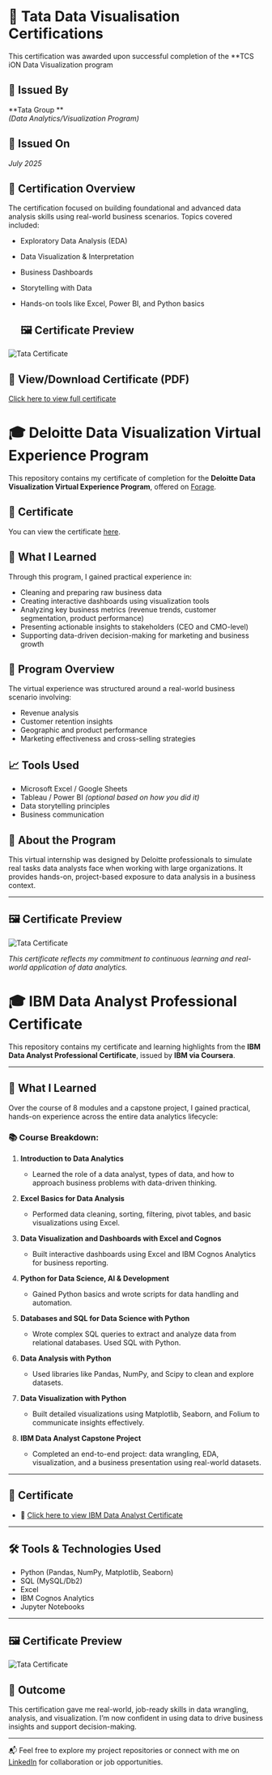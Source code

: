 # 📜 Tata Data Visualisation Certifications
This certification was awarded upon successful completion of the **TCS iON Data Visualization program
## 🏢 Issued By
**Tata Group **  
*(Data Analytics/Visualization Program)*

## 📅 Issued On
*July 2025*  

## 🧠 Certification Overview
The certification focused on building foundational and advanced data analysis skills using real-world business scenarios. Topics covered included:

- Exploratory Data Analysis (EDA)
- Data Visualization & Interpretation
- Business Dashboards
- Storytelling with Data
- Hands-on tools like Excel, Power BI, and Python basics

  ## 🖼️ Certificate Preview

![Tata Certificate](https://github.com/SREEJITA1904/Certifications/raw/main/Screenshot%20(102).png)


## 📎 View/Download Certificate (PDF)

[Click here to view full certificate](https://github.com/SREEJITA1904/Certifications/raw/main/TATA%20DATA%20VISUALIZATION%20certificate)



# 🎓 Deloitte Data Visualization Virtual Experience Program

This repository contains my certificate of completion for the **Deloitte Data Visualization Virtual Experience Program**, offered on [Forage](https://www.theforage.com/).

## 📜 Certificate

You can view the certificate [here](https://github.com/SREEJITA1904/Certifications/raw/main/DELLOITE%20certificate.docx).  


## 🧠 What I Learned

Through this program, I gained practical experience in:
- Cleaning and preparing raw business data
- Creating interactive dashboards using visualization tools
- Analyzing key business metrics (revenue trends, customer segmentation, product performance)
- Presenting actionable insights to stakeholders (CEO and CMO-level)
- Supporting data-driven decision-making for marketing and business growth

## 💼 Program Overview

The virtual experience was structured around a real-world business scenario involving:
- Revenue analysis
- Customer retention insights
- Geographic and product performance
- Marketing effectiveness and cross-selling strategies

## 📈 Tools Used
- Microsoft Excel / Google Sheets  
- Tableau / Power BI *(optional based on how you did it)*  
- Data storytelling principles  
- Business communication

## 🔗 About the Program

This virtual internship was designed by Deloitte professionals to simulate real tasks data analysts face when working with large organizations. It provides hands-on, project-based exposure to data analysis in a business context.

---

 ## 🖼️ Certificate Preview

![Tata Certificate](https://github.com/SREEJITA1904/Certifications/raw/main/Screenshot%20(102).png)

*This certificate reflects my commitment to continuous learning and real-world application of data analytics.*




# 🎓 IBM Data Analyst Professional Certificate

This repository contains my certificate and learning highlights from the **IBM Data Analyst Professional Certificate**, issued by **IBM via Coursera**.

---

## 🧠 What I Learned

Over the course of 8 modules and a capstone project, I gained practical, hands-on experience across the entire data analytics lifecycle:

### 📚 Course Breakdown:

1. **Introduction to Data Analytics**  
   - Learned the role of a data analyst, types of data, and how to approach business problems with data-driven thinking.

2. **Excel Basics for Data Analysis**  
   - Performed data cleaning, sorting, filtering, pivot tables, and basic visualizations using Excel.

3. **Data Visualization and Dashboards with Excel and Cognos**  
   - Built interactive dashboards using Excel and IBM Cognos Analytics for business reporting.

4. **Python for Data Science, AI & Development**  
   - Gained Python basics and wrote scripts for data handling and automation.

5. **Databases and SQL for Data Science with Python**  
   - Wrote complex SQL queries to extract and analyze data from relational databases. Used SQL with Python.

6. **Data Analysis with Python**  
   - Used libraries like Pandas, NumPy, and Scipy to clean and explore datasets.

7. **Data Visualization with Python**  
   - Built detailed visualizations using Matplotlib, Seaborn, and Folium to communicate insights effectively.

8. **IBM Data Analyst Capstone Project**  
   - Completed an end-to-end project: data wrangling, EDA, visualization, and a business presentation using real-world datasets.

---

## 📜 Certificate

- 📎 [Click here to view IBM Data Analyst Certificate](./IBM_Data_Analyst_Capstone_Certificate.pdf)

---

## 🛠 Tools & Technologies Used
- Python (Pandas, NumPy, Matplotlib, Seaborn)
- SQL (MySQL/Db2)
- Excel
- IBM Cognos Analytics
- Jupyter Notebooks

---


## 🖼️ Certificate Preview

![Tata Certificate](https://github.com/SREEJITA1904/Certifications/raw/main/Screenshot%20(102).png)

## 💼 Outcome

This certification gave me real-world, job-ready skills in data wrangling, analysis, and visualization. I’m now confident in using data to drive business insights and support decision-making.

---

📬 Feel free to explore my project repositories or connect with me on [LinkedIn](https://linkedin.com/in/yourprofile) for collaboration or job opportunities.





